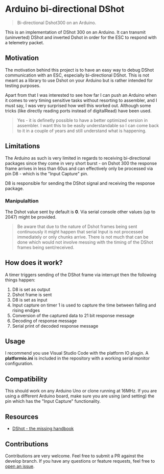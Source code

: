 # Arduino bi-directional DShot
> Bi-directional Dshot300 on an Arduino.

This is an implementation of DShot 300 on an Arduino. It can transmit (uninverted) DShot and inverted Dshot in order for the ESC to respond with a telemetry packet.

## Motivation
The motivation behind this project is to have an easy way to debug DShot communication with an ESC, especially bi-directional DShot. This is not meant as a library to use Dshot on your Arduino but is rather intended for testing purposes.

Apart from that I was interested to see how far I can push an Arduino when it comes to very timing sensitive tasks without resorting to assembler, and I must say, I was very surprised how well this worked out. Although some tricks (like directly reading ports instead of digitalRead) have been used.

> Yes - it is definetly possible to have a better optimized version in assembler. I want this to be easily understandable so I can come back to it in a couple of years and still understand what is happening.

## Limitations
The Arduino as such is very limited in regards to receiving bi-directional packages since they come in very short burst - on Dshot 300 the response frame arrives in less than 60us and can effectively only be processed via pin D8 - which is the "Input Capture" pin.

D8 is responsible for sending the DShot signal and receiving the response package.

### Manipulaltion
The Dshot value sent by default is **0**. Via serial console other values (up to 2047) might be provided.

> Be aware that due to the nature of Dshot frames being sent continuously it might happen that serial Input is not processed immediately or only chunks arrive. There is not much that can be done which would not involve messing with the timing of the DShot frames being sent/received.

## How does it work?
A timer triggers sending of the DShot frame via interrupt then the following things happen:

1. D8 is set as output
2. Dshot frame is sent
3. D8 is set as input
4. Input capture on timer 1 is used to capture the time between falling and rising endges
5. Conversion of the captured data to 21 bit response message
6. Decoding of response message
7. Serial print of decoded response message

## Usage
I recommend you use Visual Studio Code with the platform IO plugin. A **platformio.ini** is included in the repository with a working serial monitor configuration.

## Compatibility
This should work on any Arduino Uno or clone running at 16MHz. If you are using a different Arduino board, make sure you are using (and setting) the pin which has the "Input Capture" functionality.

## Resources
* [DShot - the missing handbook](https://brushlesswhoop.com/dshot-and-bidirectional-dshot/)

## Contributions
Contributions are very welcome. Feel free to submit a PR against the develop branch. If you have any questions or feature requests, feel free to [open an issue](https://github.com/bird-sanctuary/arduino-bi-directional-dshot/issues).
